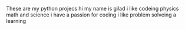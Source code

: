 These are my python projecs
hi my name is gilad
i like codeing physics math and science
i have a passion for coding i like problem solveing a learning
